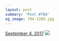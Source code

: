```yaml
---
layout: post
summary: 'Post #704'
og_image: 704-1280.jpg
---
```


<p>
  <time>
    <a href="/704">September 4, 2017</a>
  </time>
  <a href="/704">
    <img src="{{ site.assets_url }}/704-640.jpg" srcset="{{ site.assets_url }}/704-320.jpg 320w, {{ site.assets_url }}/704-640.jpg 640w, {{ site.assets_url }}/704-960.jpg 960w, {{ site.assets_url }}/704-1280.jpg 1280w" sizes="(min-width: 700px) 50vw, calc(100vw - 2rem)" />
  </a>
</p>
